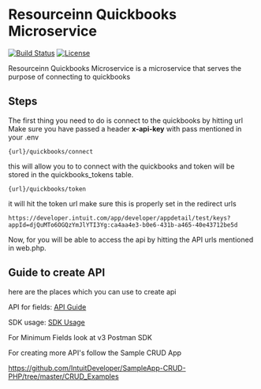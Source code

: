 # Resourceinn Quickbooks Microservice

[![Build Status](https://travis-ci.org/laravel/lumen-framework.svg)](https://travis-ci.org/laravel/lumen-framework)
[![License](https://img.shields.io/packagist/l/laravel/framework)](https://packagist.org/packages/laravel/lumen-framework)

Resourceinn Quickbooks Microservice is a microservice that serves the purpose of connecting to quickbooks

## Steps

The first thing you need to do is connect to the quickbooks by hitting url
Make sure you have passed a header **x-api-key** with pass mentioned in your .env

```
{url}/quickbooks/connect
```

this will allow you to to connect with the quickbooks and token will be stored in the quickbooks_tokens table.

```
{url}/quickbooks/token
```

it will hit the token url make sure this is properly set in the redirect urls

```
https://developer.intuit.com/app/developer/appdetail/test/keys?appId=djQuMTo6OGQzYmJlYTI3Yg:ca4aa4e3-b0e6-431b-a465-40e43712be5d
```

Now, for you will be able to access the api by hitting the API urls mentioned in web.php.

## Guide to create API

here are the places which you can use to create api

API for fields:
[API Guide](https://developer.intuit.com/app/developer/qbo/docs/api/accounting/all-entities/customer#create-a-customer)

SDK usage:
[SDK Usage](https://intuit.github.io/QuickBooks-V3-PHP-SDK/quickstart.html#sending-requests)

For Minimum Fields look at v3 Postman SDK

For creating more API's follow the Sample CRUD App

https://github.com/IntuitDeveloper/SampleApp-CRUD-PHP/tree/master/CRUD_Examples
